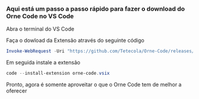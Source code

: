 ### Aqui está um passo a passo rápido para fazer o download do **Orne Code** no **VS Code**  

Abra o terminal do VS Code

Faça o dowload da Extensão através do seguinte código

````powershell
Invoke-WebRequest -Uri "https://github.com/Tetecola/Orne-Code/releases/download/v2.2.0/orne-code-2.2.0.vsix" -OutFile "orne-code.vsix"
````
Em seguida instale a extensão
````powershell
code --install-extension orne-code.vsix
````

Pronto, agora é somente aproveitar o que o Orne Code tem de melhor a oferecer
